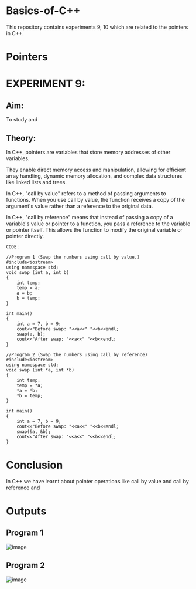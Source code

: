 # Basics-of-C++
This repository contains experiments 9, 10 which are related to the pointers in C++.

# Pointers
# EXPERIMENT 9:
## Aim: 
To study and 
## Theory: 
In C++, pointers are variables that store memory addresses of other variables.

They enable direct memory access and manipulation, allowing for efficient array handling, dynamic memory allocation, and complex data structures like linked lists and trees.

In C++, "call by value" refers to a method of passing arguments to functions. When you use call by value, the function receives a copy of the argument's value rather than a reference to the original data.

In C++, "call by reference" means that instead of passing a copy of a variable's value or pointer to a function, you pass a reference to the variable or pointer itself. This allows the function to modify the original variable or pointer directly.
~~~
CODE:

//Program 1 (Swap the numbers using call by value.)
#include<iostream>
using namespace std;
void swap (int a, int b)
{
    int temp;
    temp = a;
    a = b;
    b = temp;
}

int main()
{
    int a = 7, b = 9;
    cout<<"Before swap: "<<a<<" "<<b<<endl;
    swap(a, b);
    cout<<"After swap: "<<a<<" "<<b<<endl;
}

//Program 2 (Swap the numbers using call by reference)
#include<iostream>
using namespace std;
void swap (int *a, int *b)
{
    int temp;
    temp = *a;
    *a = *b;
    *b = temp;
}

int main()
{
    int a = 7, b = 9;
    cout<<"Before swap: "<<a<<" "<<b<<endl;
    swap(&a, &b);
    cout<<"After swap: "<<a<<" "<<b<<endl;
}
~~~

# Conclusion
In C++ we have learnt about pointer operations like call by value and call by reference and 

# Outputs
## Program 1
![image](https://github.com/user-attachments/assets/939d20d2-37c9-471c-a768-03276d985081)

## Program 2
![image](https://github.com/user-attachments/assets/40ce7576-6668-4f4b-bc51-d731533ec804)
